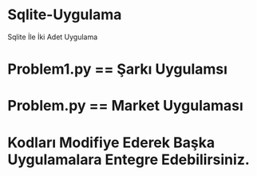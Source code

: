# Sqlite-Uygulama
Sqlite İle İki Adet Uygulama
# Problem1.py == Şarkı Uygulamsı
# Problem.py == Market Uygulaması
# Kodları Modifiye Ederek Başka Uygulamalara Entegre Edebilirsiniz.

